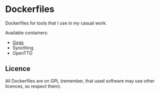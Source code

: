 # Dockerfiles

Dockerfiles for tools that I use in my casual work.

Available containers:

- [Gogs][gogs]
- Syncthing
- OpenTTD

## Licence

All Dockerfiles are on GPL (remember, that used software may use other
licences, so respect them).

[drone]: http://drone.io "CI server written in Go that use Docker"
[gogs]:  http://gogs.io  "Git hosting service written in Go"

